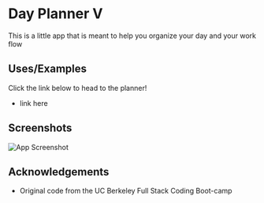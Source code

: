 # Day Planner V 

This is a little app that is meant to help you organize your day and your work flow


## Uses/Examples
Click the link below to head to the planner!

- link here


## Screenshots

![App Screenshot](https://via.placeholder.com/468x300?text=App+Screenshot+Here)


## Acknowledgements
- Original code from the UC Berkeley Full Stack Coding Boot-camp